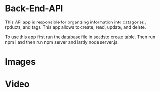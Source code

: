 # Back-End-API
This API app is responsible for organizing information into catagories , rpducts, and tags. This app allows to create, read, update, and delete.

To use this app first run the database file in seedsto create table. Then run npm i and then run npm server and lastly node server.js.

# Images


# Video